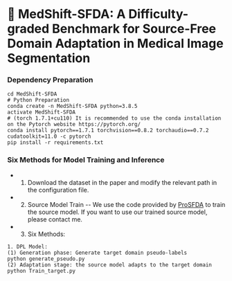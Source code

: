 # :page_facing_up: MedShift-SFDA: A Difficulty-graded Benchmark for Source-Free Domain Adaptation in Medical Image Segmentation

### Dependency Preparation
```shell
cd MedShift-SFDA
# Python Preparation
conda create -n MedShift-SFDA python=3.8.5
activate MedShift-SFDA
# (torch 1.7.1+cu110) It is recommended to use the conda installation on the Pytorch website https://pytorch.org/
conda install pytorch==1.7.1 torchvision==0.8.2 torchaudio==0.7.2 cudatoolkit=11.0 -c pytorch
pip install -r requirements.txt
```
### Six Methods for Model Training and Inference
- 1. Download the dataset in the paper and modify the relevant path in the configuration file.
- 2. Source Model Train
   -- We use the code provided by [ProSFDA](https://github.com/ShishuaiHu/ProSFDA) to train the source model. If you want to use our trained source model, please contact me.
- 3. Six Methods: 
```shell
1. DPL Model:
(1) Generation phase: Generate target domain pseudo-labels
python generate_pseudo.py
(2) Adaptation stage: the source model adapts to the target domain
python Train_target.py
